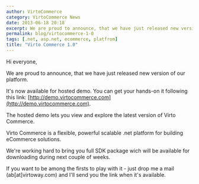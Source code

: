 ```yaml
---
author: VirtoCommerce
category: VirtoCommerce News
date: 2013-06-18 20:18
excerpt: We are proud to announce, that we have just released new version of our platform. 
permalink: blog/virtocommerce-1-0
tags: [.net, asp.net, ecommerce, platfrom]
title: "Virto Commerce 1.0"
---
```

Hi everyone,

We are proud to announce, that we have just released new version of our platform.

It's now available for hosted demo. You can get your hands-on it following this link: [http://demo.virtocommerce.com](http://demo.virtocommerce.com).

The hosted demo lets you view and explore the latest version of Virto Commerce.

Virto Commerce is a flexible, powerful scalable .net platform for building eCommerce solutions.

We're working hard to bring you full SDK package wich will be available for downloading during next couple of weeks.

If you want to be among the firsts to play with it - just drop me a mail (ab[at]virtoway.com) and I'll send you the link when it's available.